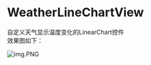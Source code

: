 # WeatherLineChartView
自定义天气显示温度变化的LinearChart控件</br>
效果图如下：

![img.PNG](http://upload-images.jianshu.io/upload_images/925576-4e07bc394473da0d.PNG?imageMogr2/auto-orient/strip%7CimageView2/2/w/1240)

